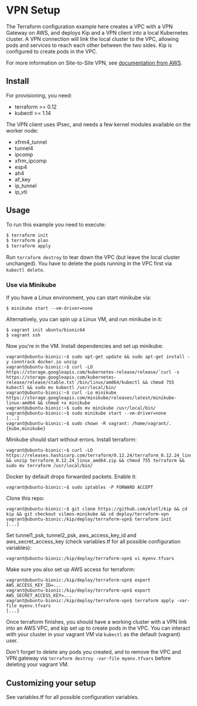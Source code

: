 # VPN Setup

The Terraform configuration example here creates a VPC with a VPN Gateway on AWS, and deploys Kip and a VPN client into a local Kubernetes cluster. A VPN connection will link the local cluster to the VPC, allowing pods and services to reach each other between the two sides. Kip is configured to create pods in the VPC.

For more information on Site-to-Site VPN, see [documentation from AWS](https://docs.aws.amazon.com/vpn/latest/s2svpn/VPC_VPN.html).

## Install

For provisioning, you need:
* terraform >= 0.12
* kubectl >= 1.14

The VPN client uses IPsec, and needs a few kernel modules available on the worker node:
* xfrm4_tunnel
* tunnel4
* ipcomp
* xfrm_ipcomp
* esp4
* ah4
* af_key
* ip_tunnel
* ip_vti

## Usage

To run this example you need to execute:

```bash
$ terraform init
$ terraform plan
$ terraform apply
```

Run `terraform destroy` to tear down the VPC (but leave the local cluster unchanged). You have to delete the pods running in the VPC first via `kubectl delete`.

### Use via Minikube

If you have a Linux environment, you can start minikube via:

    $ minikube start --vm-driver=none

Alternatively, you can spin up a Linux VM, and run minikube in it:

    $ vagrant init ubuntu/bionic64
    $ vagrant ssh

Now you're in the VM. Install dependencies and set up minikube:

    vagrant@ubuntu-bionic:~$ sudo apt-get update && sudo apt-get install -y conntrack docker.io unzip
    vagrant@ubuntu-bionic:~$ curl -LO https://storage.googleapis.com/kubernetes-release/release/`curl -s https://storage.googleapis.com/kubernetes-release/release/stable.txt`/bin/linux/amd64/kubectl && chmod 755 kubectl && sudo mv kubectl /usr/local/bin/
    vagrant@ubuntu-bionic:~$ curl -Lo minikube https://storage.googleapis.com/minikube/releases/latest/minikube-linux-amd64 && chmod +x minikube
    vagrant@ubuntu-bionic:~$ sudo mv minikube /usr/local/bin/
    vagrant@ubuntu-bionic:~$ sudo minikube start --vm-driver=none
    [...]
    vagrant@ubuntu-bionic:~$ sudo chown -R vagrant: /home/vagrant/.{kube,minikube}

Minikube should start without errors. Install terraform:

    vagrant@ubuntu-bionic:~$ curl -LO https://releases.hashicorp.com/terraform/0.12.24/terraform_0.12.24_linux_amd64.zip && unzip terraform_0.12.24_linux_amd64.zip && chmod 755 terraform && sudo mv terraform /usr/local/bin/

Docker by default drops forwarded packets. Enable it:

    vagrant@ubuntu-bionic:~$ sudo iptables -P FORWARD ACCEPT

Clone this repo:

    vagrant@ubuntu-bionic:~$ git clone https://github.com/elotl/kip && cd kip && git checkout vilmos-minikube && cd deploy/terraform-vpn
    vagrant@ubuntu-bionic:/kip/deploy/terraform-vpn$ terraform init
    [...]

Set tunnel1_psk, tunnel2_psk, aws_access_key_id and aws_secret_access_key (check variables.tf for all possible configuration variables):

    vagrant@ubuntu-bionic:/kip/deploy/terraform-vpn$ vi myenv.tfvars

Make sure you also set up AWS access for terraform:

    vagrant@ubuntu-bionic:/kip/deploy/terraform-vpn$ export AWS_ACCESS_KEY_ID=...
    vagrant@ubuntu-bionic:/kip/deploy/terraform-vpn$ export AWS_SECRET_ACCESS_KEY=...
    vagrant@ubuntu-bionic:/kip/deploy/terraform-vpn$ terraform apply -var-file myenv.tfvars
    [...]

Once terraform finishes, you should have a working cluster with a VPN link into an AWS VPC, and kip set up to create pods in the VPC. You can interact with your cluster in your vagrant VM via `kubectl` as the default (vagrant) user.

Don't forget to delete any pods you created, and to remove the VPC and VPN gateway via `terraform destroy -var-file myenv.tfvars` before deleting your vagrant VM.

## Customizing your setup

See variables.tf for all possible configuration variables.
